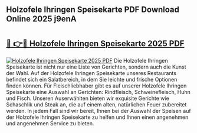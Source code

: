 ## Holzofele Ihringen Speisekarte PDF Download Online 2025 j9enA

# <h2><a href="http://gccevo.nevu.top/?p=Holzofele+Ihringen+Speisekarte">🔗 👉🔴 Holzofele Ihringen Speisekarte 2025 PDF</a></h2>

[![Holzofele Ihringen Speisekarte 2025 PDF](https://i.imgur.com/dBaPXMq.png)](http://gccevo.nevu.top/?p=Holzofele+Ihringen+Speisekarte)
Die Holzofele Ihringen Speisekarte ist nicht nur eine Liste von Gerichten, sondern auch die Kunst der Wahl. Auf der Holzofele Ihringen Speisekarte unseres Restaurants befindet sich ein Salatbereich, in dem Sie leichte und frische Optionen finden können. Für Fleischliebhaber gibt es auf unserer Holzofele Ihringen Speisekarte eine Auswahl an Gerichten: Rindfleisch, Schweinefleisch, Huhn und Fisch. Unseren Auserwählten bieten wir exquisite Gerichte wie Schaschlik und Steak an, die auf einem alten, natürlichen Feuer zubereitet werden. In jedem Fall sind wir bereit, Ihnen bei der Auswahl der Speisen auf der Holzofele Ihringen Speisekarte zu helfen und Ihnen einen angenehmen und angenehmen Service zu bieten.
